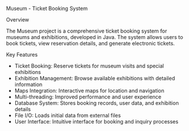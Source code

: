 Museum - Ticket Booking System

Overview

The Museum project is a comprehensive ticket booking system for museums and exhibitions, developed in Java. The system allows users to book tickets, view reservation details, and generate electronic tickets.


Key Features
- Ticket Booking: Reserve tickets for museum visits and special exhibitions
- Exhibition Management: Browse available exhibitions with detailed information
- Maps Integration: Interactive maps for location and navigation
- Multi-threading: Improved performance and user experience
- Database System: Stores booking records, user data, and exhibition details
- File I/O: Loads initial data from external files
- User Interface: Intuitive interface for booking and inquiry processes
